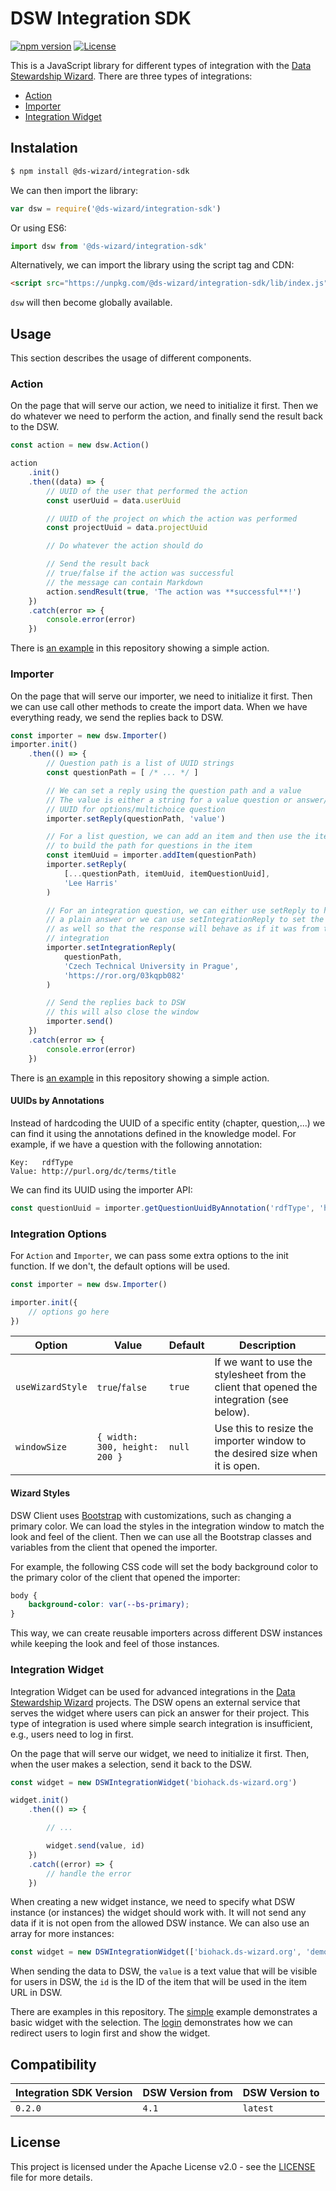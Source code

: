 # DSW Integration SDK

[![npm version](https://badge.fury.io/js/@ds-wizard%2Fintegration-sdk.svg)](https://badge.fury.io/js/@ds-wizard%2Fintegration-sdk)
[![License](https://img.shields.io/github/license/ds-wizard/dsw-integration-sdk)](LICENSE)

This is a JavaScript library for different types of integration with the [Data Stewardship Wizard](https://ds-wizard.org). There are three types of integrations:

- [Action](#action)
- [Importer](#importer)
- [Integration Widget](#integration-widget)


## Instalation

```bash
$ npm install @ds-wizard/integration-sdk
```

We can then import the library:

```javascript
var dsw = require('@ds-wizard/integration-sdk')
```

Or using ES6:

```javascript
import dsw from '@ds-wizard/integration-sdk'
```

Alternatively, we can import the library using the script tag and CDN:

```html
<script src="https://unpkg.com/@ds-wizard/integration-sdk/lib/index.js"></script>
```

`dsw` will then become globally available.



## Usage

This section describes the usage of different components.


### Action

On the page that will serve our action, we need to initialize it first. Then we do whatever we need to perform the action, and finally send the result back to the DSW.

```javascript
const action = new dsw.Action()

action
    .init()
    .then((data) => {
        // UUID of the user that performed the action
        const userUuid = data.userUuid

        // UUID of the project on which the action was performed
        const projectUuid = data.projectUuid

        // Do whatever the action should do

        // Send the result back
        // true/false if the action was successful
        // the message can contain Markdown
        action.sendResult(true, 'The action was **successful**!')
    })
    .catch(error => {
        console.error(error)
    })
```

There is [an example](examples/action) in this repository showing a simple action.


### Importer

On the page that will serve our importer, we need to initialize it first. Then we can use call other methods to create the import data. When we have everything ready, we send the replies back to DSW.

```javascript
const importer = new dsw.Importer()
importer.init()
    .then(() => {
        // Question path is a list of UUID strings
        const questionPath = [ /* ... */ ]

        // We can set a reply using the question path and a value
        // The value is either a string for a value question or answer/choice 
        // UUID for options/multichoice question
        importer.setReply(questionPath, 'value')

        // For a list question, we can add an item and then use the item's UUID
        // to build the path for questions in the item
        const itemUuid = importer.addItem(questionPath)
        importer.setReply(
            [...questionPath, itemUuid, itemQuestionUuid],
            'Lee Harris'
        )

        // For an integration question, we can either use setReply to have
        // a plain answer or we can use setIntegrationReply to set the link 
        // as well so that the response will behave as if it was from the 
        // integration
        importer.setIntegrationReply(
            questionPath,
            'Czech Technical University in Prague',
            'https://ror.org/03kqpb082'
        )

        // Send the replies back to DSW
        // this will also close the window
        importer.send()
    })
    .catch(error => {
        console.error(error)
    })
```

There is [an example](examples/importer) in this repository showing a simple action.

#### UUIDs by Annotations

Instead of hardcoding the UUID of a specific entity (chapter, question,...) we can find it using the annotations defined in the knowledge model. For example, if we have a question with the following annotation:

```
Key:   rdfType
Value: http://purl.org/dc/terms/title
```

We can find its UUID using the importer API:

```javascript
const questionUuid = importer.getQuestionUuidByAnnotation('rdfType', 'http://purl.org/dc/terms/title')
```


### Integration Options

For `Action` and `Importer`, we can pass some extra options to the init function. If we don't, the default options will be used.

```javascript
const importer = new dsw.Importer()

importer.init({
    // options go here
})
```

| Option | Value | Default | Description |
| --- | --- | --- |--- |
| `useWizardStyle` | `true`/`false` | `true` | If we want to use the stylesheet from the client that opened the integration (see below). |
| `windowSize` | `{ width: 300, height: 200 }` | `null` | Use this to resize the importer window to the desired size when it is open. |

#### Wizard Styles

DSW Client uses [Bootstrap](https://getbootstrap.com) with customizations, such as changing a primary color. We can load the styles in the integration window to match the look and feel of the client. Then we can use all the Bootstrap classes and variables from the client that opened the importer.

For example, the following CSS code will set the body background color to the primary color of the client that opened the importer:

```css
body {
    background-color: var(--bs-primary);
}
```

This way, we can create reusable importers across different DSW instances while keeping the look and feel of those instances.


### Integration Widget

Integration Widget can be used for advanced integrations in the [Data Stewardship Wizard](https://ds-wizard.org) projects. The DSW opens an external service that serves the widget where users can pick an answer for their project. This type of integration is used where simple search integration is insufficient, e.g., users need to log in first.

On the page that will serve our widget, we need to initialize it first. Then, when the user makes a selection, send it back to the DSW.

```javascript
const widget = new DSWIntegrationWidget('biohack.ds-wizard.org')

widget.init()
    .then(() => {

        // ...

        widget.send(value, id)
    })
    .catch((error) => {
        // handle the error
    })
```

When creating a new widget instance, we need to specify what DSW instance (or instances) the widget should work with. It will not send any data if it is not open from the allowed DSW instance. We can also use an array for more instances:

```javascript
const widget = new DSWIntegrationWidget(['biohack.ds-wizard.org', 'demo.ds-wizard.org'])
```

When sending the data to DSW, the `value` is a text value that will be visible for users in DSW, the `id` is the ID of the item that will be used in the item URL in DSW.

There are examples in this repository. The [simple](examples/simple) example demonstrates a basic widget with the selection. The [login](examples/login) demonstrates how we can redirect users to login first and show the widget.



## Compatibility

| Integration SDK Version | DSW Version from | DSW Version to |
| --- | --- | --- |
| `0.2.0` | `4.1` | `latest` |



## License

This project is licensed under the Apache License v2.0 - see the
[LICENSE](LICENSE) file for more details.